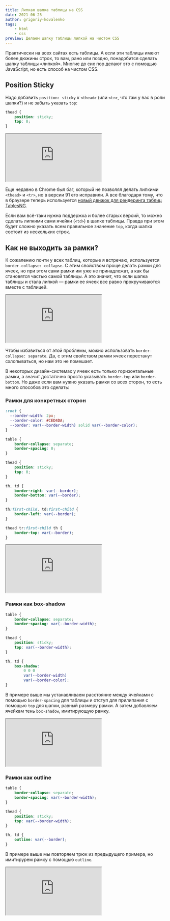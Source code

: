 ```yaml
---
title: Липкая шапка таблицы на CSS
date: 2021-06-25
author: grigoriy-kovalenko
tags:
    - html
    - css
preview: Делаем шапку таблицы липкой на чистом CSS
---
```


Практически на всех сайтах есть таблицы. А если эти таблицы имеют более дюжины строк, то вам, рано или поздно, понадобится сделать шапку таблицы «липкой». Многие до сих пор делают это с помощью JavaScript, но есть способ на чистом CSS.

## Position Sticky

Надо добавить `position: sticky` к `<thead>` (или `<tr>`, что там у вас в роли шапки?) и не забыть указать `top`:

```css
thead {
    position: sticky;
    top: 0;
}
```

<iframe src="https://codepen.io/XAHTEP26/embed/preview/ExWqodG"></iframe>

Еще недавно в Chrome был баг, который не позволял делать липкими `<thead>` и `<tr>`, но в версии 91 его исправили. А все благодаря тому, что в браузере теперь используется [новый движок для рендеринга таблиц TablesNG](https://developer.chrome.com/blog/tablesng/).

Если вам всё-таки нужна поддержка и более старых версий, то можно сделать липкими сами ячейки (`<td>`) в шапке таблицы. Правда при этом будет сложно указать всем правильное значение `top`, когда шапка состоит из нескольких строк.

## Как не выходить за рамки?

К сожалению почти у всех таблиц, которые я встречаю, используется `border-collapse: collapse`. С этим свойством проще делать рамки для ячеек, но при этом сами рамки им уже не принадлежат, а как бы становятся частью самой таблицы. А это значит, что если шапка таблицы и стала липкой — рамки ее ячеек все равно прокручиваются вместе с таблицей.

<iframe src="https://codepen.io/XAHTEP26/embed/preview/MWpNrKv"></iframe>

Чтобы избавиться от этой проблемы, можно использовать `border-collapse: separate`. Да, с этим свойством рамки ячеек перестанут схлопываться, но нам это не помешает.

В некоторых дизайн-системах у ячеек есть только горизонтальные рамки, а значит достаточно просто указывать `border-top` или `border-bottom`. Но даже если вам нужно указать рамки со всех сторон, то есть много способов это сделать:

### Рамки для конкретных сторон

```css
:root {
  --border-width: 2px;
  --border-color: #CED4DA;
  --border: var(--border-width) solid var(--border-color);
}

table {
    border-collapse: separate;
    border-spacing: 0;
}

thead {
    position: sticky;
    top: 0;
}

th, td {
    border-right: var(--border);
    border-bottom: var(--border);
}

th:first-child, td:first-child {
    border-left: var(--border);
}

thead tr:first-child th {
    border-top: var(--border);
}
```

<iframe src="https://codepen.io/XAHTEP26/embed/preview/jOBgYGw"></iframe>

### Рамки как box-shadow

```css
table {
    border-collapse: separate;
    border-spacing: var(--border-width);
}

thead {
    position: sticky;
    top: var(--border-width);
}

th, td {
    box-shadow:
        0 0 0
        var(--border-width)
        var(--border-color);
}
```

В примере выше мы устанавливаем расстояние между ячейками с помощью `border-spacing` для таблицы и отступ для прилипания с помощью `top` для шапки, равный размеру рамки. А затем добавляем ячейкам тень `box-shadow`, имитирующую рамку.

<iframe src="https://codepen.io/XAHTEP26/embed/preview/JjWgMLx"></iframe>

### Рамки как outline

```css
table {
    border-collapse: separate;
    border-spacing: var(--border-width);
}

thead {
    position: sticky;
    top: var(--border-width);
}

th, td {
    outline: var(--border);
}
```

В примере выше мы повторяем трюк из предыдущего примера, но имитирурем рамку с помощью `outline`.

<iframe src="https://codepen.io/XAHTEP26/embed/preview/NWpQXLj"></iframe>
